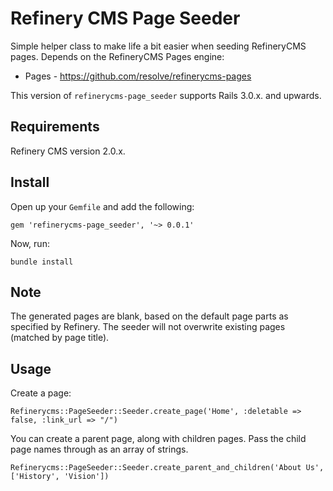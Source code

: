 # Refinery CMS Page Seeder

Simple helper class to make life a bit easier when seeding RefineryCMS pages. Depends on the RefineryCMS Pages engine:

+ Pages - https://github.com/resolve/refinerycms-pages

This version of `refinerycms-page_seeder` supports Rails 3.0.x. and upwards.

## Requirements

Refinery CMS version 2.0.x.

## Install

Open up your ``Gemfile`` and add the following:

    gem 'refinerycms-page_seeder', '~> 0.0.1'

Now, run:

    bundle install

## Note

The generated pages are blank, based on the default page parts as specified by Refinery. The seeder will not overwrite existing pages (matched by page title).

## Usage

Create a page:

    Refinerycms::PageSeeder::Seeder.create_page('Home', :deletable => false, :link_url => "/")

You can create a parent page, along with children pages. Pass the child page names through as an array of strings.

    Refinerycms::PageSeeder::Seeder.create_parent_and_children('About Us', ['History', 'Vision'])

